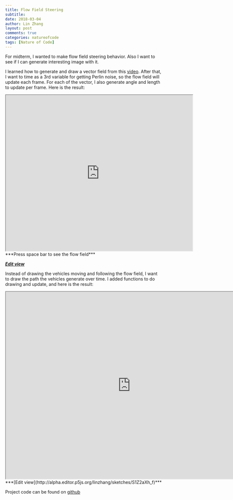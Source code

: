 ```yaml
---
title: Flow Field Steering
subtitle:
date: 2018-03-04
author: Lin Zhang
layout: post
comments: true
categories: natureofcode
tags: [Nature of Code]
---
```


For midterm, I wanted to make flow field steering behavior. Also I want to see if I can generate interesting image with it.

I learned how to generate and draw a vector field from this [video](https://www.youtube.com/watch?v=BjoM9oKOAKY). After that, I want to time as a 3rd variable for getting Perlin noise, so the flow field will update each frame. For each of the vector, I also generate angle and length to update per frame. Here is the result:

<iframe src="https://alpha.editor.p5js.org/embed/HJC83fndG" width="600" height="500"></iframe>
***Press space bar to see the flow field***

***[Edit view](http://alpha.editor.p5js.org/linzhang/sketches/HJC83fndG)***

Instead of drawing the vehicles moving and following the flow field, I want to draw the path the vehicles generate over time. I added functions to do drawing and update, and here is the result:

<iframe src="https://alpha.editor.p5js.org/embed/S1Z2aXh_f" width="800" height="600"></iframe>
***[Edit view](http://alpha.editor.p5js.org/linzhang/sketches/S1Z2aXh_f)***

Project code can be found on [github](https://github.com/linzhangcs/flowfield)
